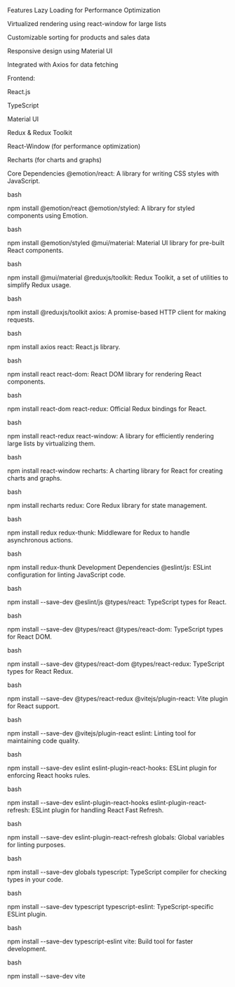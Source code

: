Features
Lazy Loading for Performance Optimization

Virtualized rendering using react-window for large lists

Customizable sorting for products and sales data

Responsive design using Material UI

Integrated with Axios for data fetching

Frontend:

React.js

TypeScript

Material UI

Redux & Redux Toolkit

React-Window (for performance optimization)

Recharts (for charts and graphs)

Core Dependencies
@emotion/react: A library for writing CSS styles with JavaScript.

bash

npm install @emotion/react
@emotion/styled: A library for styled components using Emotion.

bash

npm install @emotion/styled
@mui/material: Material UI library for pre-built React components.

bash

npm install @mui/material
@reduxjs/toolkit: Redux Toolkit, a set of utilities to simplify Redux usage.

bash

npm install @reduxjs/toolkit
axios: A promise-based HTTP client for making requests.

bash

npm install axios
react: React.js library.

bash

npm install react
react-dom: React DOM library for rendering React components.

bash

npm install react-dom
react-redux: Official Redux bindings for React.

bash

npm install react-redux
react-window: A library for efficiently rendering large lists by virtualizing them.

bash

npm install react-window
recharts: A charting library for React for creating charts and graphs.

bash

npm install recharts
redux: Core Redux library for state management.

bash

npm install redux
redux-thunk: Middleware for Redux to handle asynchronous actions.

bash

npm install redux-thunk
Development Dependencies
@eslint/js: ESLint configuration for linting JavaScript code.

bash

npm install --save-dev @eslint/js
@types/react: TypeScript types for React.

bash

npm install --save-dev @types/react
@types/react-dom: TypeScript types for React DOM.

bash

npm install --save-dev @types/react-dom
@types/react-redux: TypeScript types for React Redux.

bash

npm install --save-dev @types/react-redux
@vitejs/plugin-react: Vite plugin for React support.

bash

npm install --save-dev @vitejs/plugin-react
eslint: Linting tool for maintaining code quality.

bash

npm install --save-dev eslint
eslint-plugin-react-hooks: ESLint plugin for enforcing React hooks rules.

bash

npm install --save-dev eslint-plugin-react-hooks
eslint-plugin-react-refresh: ESLint plugin for handling React Fast Refresh.

bash

npm install --save-dev eslint-plugin-react-refresh
globals: Global variables for linting purposes.

bash

npm install --save-dev globals
typescript: TypeScript compiler for checking types in your code.

bash

npm install --save-dev typescript
typescript-eslint: TypeScript-specific ESLint plugin.

bash

npm install --save-dev typescript-eslint
vite: Build tool for faster development.

bash

npm install --save-dev vite